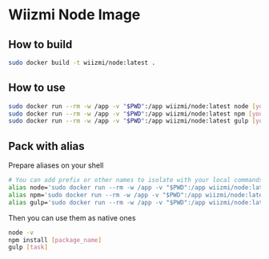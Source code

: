 # Wiizmi Node Image

## How to build

```sh
sudo docker build -t wiizmi/node:latest .
```

## How to use

```sh
sudo docker run --rm -w /app -v "$PWD":/app wiizmi/node:latest node [your_command]
sudo docker run --rm -w /app -v "$PWD":/app wiizmi/node:latest npm [your_command]
sudo docker run --rm -w /app -v "$PWD":/app wiizmi/node:latest gulp [your_command]
```

## Pack with alias

Prepare aliases on your shell

```sh
# You can add prefix or other names to isolate with your local commands
alias node='sudo docker run --rm -w /app -v "$PWD":/app wiizmi/node:latest node $@'
alias npm='sudo docker run --rm -w /app -v "$PWD":/app wiizmi/node:latest npm $@'
alias gulp='sudo docker run --rm -w /app -v "$PWD":/app wiizmi/node:latest gulp $@'
```

Then you can use them as native ones

```sh
node -v
npm install [package_name]
gulp [task]
```
